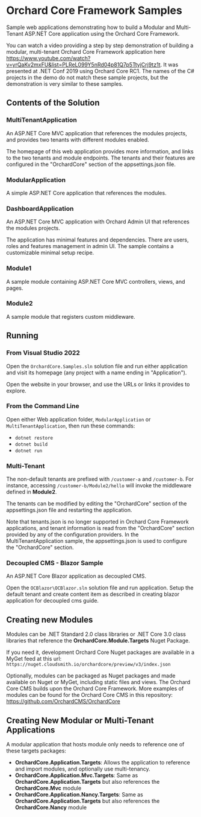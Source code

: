 # Orchard Core Framework Samples

Sample web applications demonstrating how to build a Modular and Multi-Tenant ASP.NET Core application using the Orchard Core Framework.

You can watch a video providing a step by step demonstration of building a modular, multi-tenant Orchard Core Framework application here https://www.youtube.com/watch?v=yrQaKv2mxFU&list=PLReL099Y5nRd04p81Q7p5TtyjCrj9tz1t. It was presented at .NET Conf 2019 using Orchard Core RC1. The names of the C# projects in the demo do not match these sample projects, but the demonstration is very similar to these samples.

## Contents of the Solution

### MultiTenantApplication

An ASP.NET Core MVC application that references the modules projects, and provides two tenants with different modules enabled.

The homepage of this web application provides more information, and links to the two tenants and module endpoints. The tenants and their features are configured in the "OrchardCore" section of the appsettings.json file.

### ModularApplication

A simple ASP.NET Core application that references the modules.

### DashboardApplication

An ASP.NET Core MVC application with Orchard Admin UI that references the modules projects.

The application has minimal features and dependencies. There are users, roles and features management in admin UI. The sample contains a customizable minimal setup recipe.

### Module1

A sample module containing ASP.NET Core MVC controllers, views, and pages.

### Module2

A sample module that registers custom middleware.

## Running

### From Visual Studio 2022

Open the `OrchardCore.Samples.sln` solution file and run either application and visit its homepage (any project with a name ending in "Application"). 

Open the website in your browser, and use the URLs or links it provides to explore.

### From the Command Line

Open either Web application folder, `ModularApplication` or `MultiTenantApplication`, then run these commands:

- `dotnet restore`
- `dotnet build`
- `dotnet run`

### Multi-Tenant

The non-default tenants are prefixed with `/customer-a` and `/customer-b`.
For instance, accessing `/customer-b/Module2/hello` will invoke the middleware defined in **Module2**.

The tenants can be modified by editing the "OrchardCore" section of the appsettings.json file and restarting the application.

Note that tenants.json is no longer supported in Orchard Core Framework applications, and tenant information is read from the "OrchardCore" section provided by any of the configuration providers.
In the MultiTenantApplication sample, the appsettings.json is used to configure the "OrchardCore" section.


### Decoupled CMS - Blazor Sample 

An ASP.NET Core Blazor application as decoupled CMS.

Open the `OCBlazor\OCBlazor.sln` solution file and run application. Setup the default tenant and create content item as described in creating blazor application for decoupled cms guide.


## Creating new Modules

Modules can be .NET Standard 2.0 class libraries or .NET Core 3.0 class libraries that reference the **OrchardCore.Module.Targets** Nuget Package.

If you need it, development Orchard Core Nuget packages are available in a MyGet feed at this url: `https://nuget.cloudsmith.io/orchardcore/preview/v3/index.json`

Optionally, modules can be packaged as Nuget packages and made available on Nuget or MyGet, including static files and views.
The Orchard Core CMS builds upon the Orchard Core Framework.
More examples of modules can be found for the Orchard Core CMS in this repository: https://github.com/OrchardCMS/OrchardCore

## Creating New Modular or Multi-Tenant Applications

A modular application that hosts module only needs to reference one of these targets packages:

- **OrchardCore.Application.Targets**: Allows the application to reference and import modules, and optionally use multi-tenancy.
- **OrchardCore.Application.Mvc.Targets**: Same as **OrchardCore.Application.Targets** but also references the **OrchardCore.Mvc** module
- **OrchardCore.Application.Nancy.Targets**: Same as **OrchardCore.Application.Targets** but also references the **OrchardCore.Nancy** module
